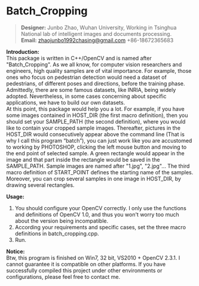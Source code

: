 Batch_Cropping
==============

>**Designer:** Junbo Zhao, Wuhan University, Working in Tsinghua National lab of intelligent images and documents processing.   
**Email:** zhaojunbo1992chasing@gmail.com	 +86-18672365683

**Introduction:**    
This package is written in C++/OpenCV and is named after "Batch_Cropping". As we all know, for computer vision researchers and engineers, high quality samples are of vital importance. For example, those ones who focus on pedestrian detection would need a dataset of pedestrians, of different poses and directions, before the training phase.   
Admittedly, there are some famous datasets, like INRIA, being widely adopted. Nevertheless, in some cases concerning about specific applications, we have to build our own datasets.    
At this point, this package would help you a lot. For example, if you have some images contained in HOST_DIR (the first macro definition), then you should set your SAMPLE_PATH (the second definition), where you would like to contain your cropped sample images. Thereafter, pictures in the HOST_DIR would consecutively appear above the command line (That is why I call this program “batch”), you can just work like you are accustomed to working by PHOTOSHOP, clicking the left mouse button and moving to the end point of selected sample. A green rectangle would appear in the image and that part inside the rectangle would be saved in the SAMPLE_PATH. Sample images are named after "1.jpg", "2.jpg"... The third macro definition of START_POINT defines the starting name of the samples. Moreover, you can crop several samples in one image in HOST_DIR, by drawing several rectangles. 

**Usage:**     
1. You should configure your OpenCV correctly. I only use the functions and definitions of OpenCV 1.0, and thus you won't worry too much about the version being incompatible.   
2. According your requirements and specific cases, set the three macro definitions in batch_cropping.cpp.   
3. Run.

**Notice:**    
Btw, this program is finished on Win7, 32 bit, VS2010 + OpenCV 2.3.1. I cannot guarantee it is compatible on other platforms. If you have successfully compiled this project under other environments or configurations, please feel free to contact me.

